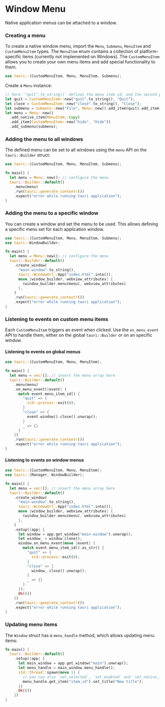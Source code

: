 # Window Menu

Native application menus can be attached to a window.

### Creating a menu

To create a native window menu, import the `Menu`, `Submenu`, `MenuItem` and `CustomMenuItem` types.
The `MenuItem` enum contains a collection of platform-specific items (currently not implemented on Windows).
The `CustomMenuItem` allows you to create your own menu items and add special functionality to them.

```rust
use tauri::{CustomMenuItem, Menu, MenuItem, Submenu};
```

Create a `Menu` instance:

```rust
// here `"quit".to_string()` defines the menu item id, and the second parameter is the menu item label.
let quit = CustomMenuItem::new("quit".to_string(), "Quit");
let close = CustomMenuItem::new("close".to_string(), "Close");
let submenu = Submenu::new("File", Menu::new().add_item(quit).add_item(close));
let menu = Menu::new()
  .add_native_item(MenuItem::Copy)
  .add_item(CustomMenuItem::new("hide", "Hide"))
  .add_submenu(submenu);
```

### Adding the menu to all windows

The defined menu can be set to all windows using the `menu` API on the `tauri::Builder` struct:

```rust
use tauri::{CustomMenuItem, Menu, MenuItem, Submenu};

fn main() {
  let menu = Menu::new(); // configure the menu
  tauri::Builder::default()
    .menu(menu)
    .run(tauri::generate_context!())
    .expect("error while running tauri application");
}
```

### Adding the menu to a specific window

You can create a window and set the menu to be used. This allows defining a specific menu set for each application window.

```rust
use tauri::{CustomMenuItem, Menu, MenuItem, Submenu};
use tauri::WindowBuilder;

fn main() {
  let menu = Menu::new(); // configure the menu
  tauri::Builder::default()
    .create_window(
      "main-window".to_string(),
      tauri::WindowUrl::App("index.html".into()),
      move |window_builder, webview_attributes| {
        (window_builder.menu(menu), webview_attributes)
      },
    )
    .run(tauri::generate_context!())
    .expect("error while running tauri application");
}
```

### Listening to events on custom menu items

Each `CustomMenuItem` triggers an event when clicked. Use the `on_menu_event` API to handle them, either on the global `tauri::Builder` or on an specific window.

#### Listening to events on global menus

```rust
use tauri::{CustomMenuItem, Menu, MenuItem};

fn main() {
  let menu = vec![]; // insert the menu array here
  tauri::Builder::default()
    .menu(menu)
    .on_menu_event(|event| {
      match event.menu_item_id() {
        "quit" => {
          std::process::exit(0);
        }
        "close" => {
          event.window().close().unwrap();
        }
        _ => {}
      }
    })
    .run(tauri::generate_context!())
    .expect("error while running tauri application");
}
```

#### Listening to events on window menus

```rust
use tauri::{CustomMenuItem, Menu, MenuItem};
use tauri::{Manager, WindowBuilder};

fn main() {
  let menu = vec![]; // insert the menu array here
  tauri::Builder::default()
    .create_window(
      "main-window".to_string(),
      tauri::WindowUrl::App("index.html".into()),
      move |window_builder, webview_attributes| {
        (window_builder.menu(menu), webview_attributes)
      },
    )
    .setup(|app| {
      let window = app.get_window("main-window").unwrap();
      let window_ = window.clone();
      window.on_menu_event(move |event| {
        match event.menu_item_id().as_str() {
          "quit" => {
            std::process::exit(0);
          }
          "close" => {
            window_.close().unwrap();
          }
          _ => {}
        }
      });
      Ok(())
    })
    .run(tauri::generate_context!())
    .expect("error while running tauri application");
}
```

### Updating menu items

The `Window` struct has a `menu_handle` method, which allows updating menu items:

```rust
fn main() {
  tauri::Builder::default()
    .setup(|app| {
      let main_window = app.get_window("main").unwrap();
      let menu_handle = main_window.menu_handle();
      std::thread::spawn(move || {
        // you can also `set_selected`, `set_enabled` and `set_native_image` (macOS only).
        menu_handle.get_item("item_id").set_title("New title");
      })
      Ok(())
    })
}
```

